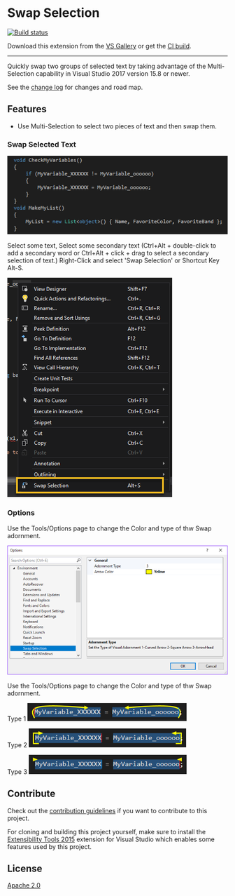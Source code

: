 # Swap Selection

<!-- Replace this badge with your own-->
[![Build status](https://ci.appveyor.com/api/projects/status/wxq2f8fr7v78u64d?svg=true)](https://ci.appveyor.com/project/SSDiver2112/swapselection)

<!-- Update the VS Gallery link after you upload the VSIX-->
Download this extension from the [VS Gallery](https://marketplace.visualstudio.com/items?itemName=SSDiver2112.SwapSelection)
or get the [CI build](http://vsixgallery.com/extension/cc65354e-e926-4e76-ac83-370537081730/).

---------------------------------------

Quickly swap two groups of selected text by taking advantage of the Multi-Selection capability in Visual Studio 2017 version 15.8 or newer.

See the [change log](CHANGELOG.md) for changes and road map.

## Features

- Use Multi-Selection to select two pieces of text and then swap them. 

### Swap Selected Text

![Demo](art/SwapSelection.gif)

Select some text, Select some secondary text (Ctrl+Alt + double-click to add a secondary word or Ctrl+Alt + click + drag to select a secondary selection of text.)
Right-Click and select 'Swap Selection' or Shortcut Key Alt-S.

![Context Menu](art/SwapSelectionMenu.png)

### Options

Use the Tools/Options page to change the Color and type of thw Swap adornment.

![Options](art/SwapSelectionOptions.png)

Use the Tools/Options page to change the Color and type of thw Swap adornment.

Type 1 ![Swap Type](art/SwapSelectionType1.png)

Type 2 ![Swap Type](art/SwapSelectionType2.png)

Type 3 ![Swap Type](art/SwapSelectionType3.png)


## Contribute
Check out the [contribution guidelines](CONTRIBUTING.md)
if you want to contribute to this project.

For cloning and building this project yourself, make sure
to install the
[Extensibility Tools 2015](https://visualstudiogallery.msdn.microsoft.com/ab39a092-1343-46e2-b0f1-6a3f91155aa6)
extension for Visual Studio which enables some features
used by this project.

## License
[Apache 2.0](LICENSE)